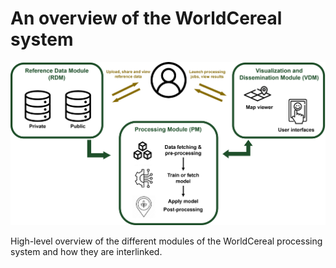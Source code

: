 # An overview of the WorldCereal system

<p align="center">
<img src="../images/WorldCereal_system.png" alt="system" width="600"/>
<figcaption>High-level overview of the different modules of the WorldCereal processing system and how they are interlinked.</figcaption>
</p>
